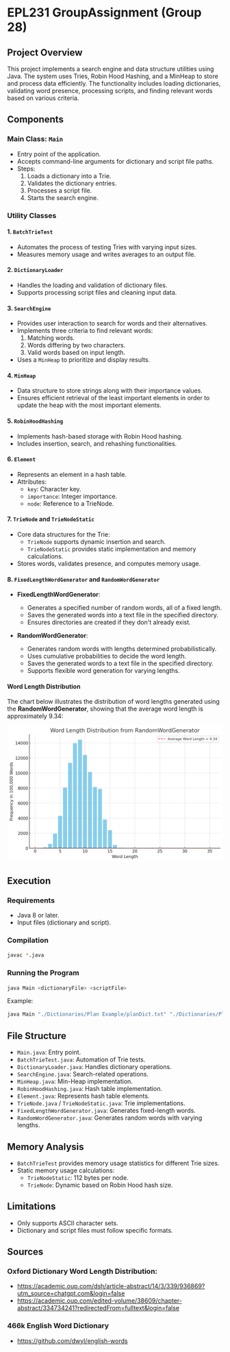# EPL231 GroupAssignment (Group 28)

## Project Overview
This project implements a search engine and data structure utilities using Java. The system uses Tries, Robin Hood Hashing, and a MinHeap to store and process data efficiently. The functionality includes loading dictionaries, validating word presence, processing scripts, and finding relevant words based on various criteria.

## Components

### Main Class: `Main`
- Entry point of the application.
- Accepts command-line arguments for dictionary and script file paths.
- Steps:
  1. Loads a dictionary into a Trie.
  2. Validates the dictionary entries.
  3. Processes a script file.
  4. Starts the search engine.

### Utility Classes

#### 1. `BatchTrieTest`
- Automates the process of testing Tries with varying input sizes.
- Measures memory usage and writes averages to an output file.

#### 2. `DictionaryLoader`
- Handles the loading and validation of dictionary files.
- Supports processing script files and cleaning input data.

#### 3. `SearchEngine`
- Provides user interaction to search for words and their alternatives.
- Implements three criteria to find relevant words:
  1. Matching words.
  2. Words differing by two characters.
  3. Valid words based on input length.
- Uses a `MinHeap` to prioritize and display results.

#### 4. `MinHeap`
- Data structure to store strings along with their importance values.
- Ensures efficient retrieval of the least important elements in order to update the heap with the most important elements.

#### 5. `RobinHoodHashing`
- Implements hash-based storage with Robin Hood hashing.
- Includes insertion, search, and rehashing functionalities.

#### 6. `Element`
- Represents an element in a hash table.
- Attributes:
  - `key`: Character key.
  - `importance`: Integer importance.
  - `node`: Reference to a TrieNode.

#### 7. `TrieNode` and `TrieNodeStatic`
- Core data structures for the Trie:
  - `TrieNode` supports dynamic insertion and search.
  - `TrieNodeStatic` provides static implementation and memory calculations.
- Stores words, validates presence, and computes memory usage.

#### 8. `FixedLengthWordGenerator` and `RandomWordGenerator`
- **FixedLengthWordGenerator**:
  - Generates a specified number of random words, all of a fixed length.
  - Saves the generated words into a text file in the specified directory.
  - Ensures directories are created if they don't already exist.

- **RandomWordGenerator**:
  - Generates random words with lengths determined probabilistically.
  - Uses cumulative probabilities to decide the word length.
  - Saves the generated words to a text file in the specified directory.
  - Supports flexible word generation for varying lengths.

#### Word Length Distribution

The chart below illustrates the distribution of word lengths generated using the **RandomWordGenerator**, showing that the average word length is approximately 9.34:

![Word Length Distribution](word-length-distribution-chart.png)

## Execution

### Requirements
- Java 8 or later.
- Input files (dictionary and script).

### Compilation
```bash
javac *.java
```

### Running the Program
```bash
java Main <dictionaryFile> <scriptFile>
```
Example:
```bash
java Main "./Dictionaries/Plan Example/planDict.txt" "./Dictionaries/Plan Example/planScript.txt"
```


## File Structure
- `Main.java`: Entry point.
- `BatchTrieTest.java`: Automation of Trie tests.
- `DictionaryLoader.java`: Handles dictionary operations.
- `SearchEngine.java`: Search-related operations.
- `MinHeap.java`: Min-Heap implementation.
- `RobinHoodHashing.java`: Hash table implementation.
- `Element.java`: Represents hash table elements.
- `TrieNode.java` / `TrieNodeStatic.java`: Trie implementations.
- `FixedLengthWordGenerator.java`: Generates fixed-length words.
- `RandomWordGenerator.java`: Generates random words with varying lengths.

## Memory Analysis
- `BatchTrieTest` provides memory usage statistics for different Trie sizes.
- Static memory usage calculations:
  - `TrieNodeStatic`: 112 bytes per node.
  - `TrieNode`: Dynamic based on Robin Hood hash size.

## Limitations
- Only supports ASCII character sets.
- Dictionary and script files must follow specific formats.


## Sources
### Oxford Dictionary Word Length Distribution:
- https://academic.oup.com/dsh/article-abstract/14/3/339/936869?utm_source=chatgpt.com&login=false
- https://academic.oup.com/edited-volume/38609/chapter-abstract/334734241?redirectedFrom=fulltext&login=false
### 466k English Word Dictionary
- https://github.com/dwyl/english-words

